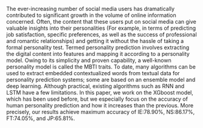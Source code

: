 The ever-increasing number of social media users has dramatically contributed to significant growth in the volume of online information concerned. Often, the content that these users put on social media can give valuable insights into their personalities (For example, in terms of predicting job satisfaction, specific preferences, as well as the success of professional and romantic relationships) and getting it without the hassle of taking a formal personality test. Termed personality prediction involves extracting the digital content into features and mapping it according to a personality model. Owing to its simplicity and proven capability, a well-known personality model is called the MBTI traits. To date, many algorithms can be used to extract embedded contextualized words from textual data for personality prediction systems; some are based on an ensemble model and deep learning. Although practical, existing algorithms such as RNN and LSTM have a few limitations. In this paper, we work on the XGboost model, which has been used before, but we especially focus on the accuracy of human personality prediction and how it increases than the previous. More precisely, our results achieve maximum accuracy of IE:78.90%, NS:86.17%, FT:74.05%, and JP:65.81%.
